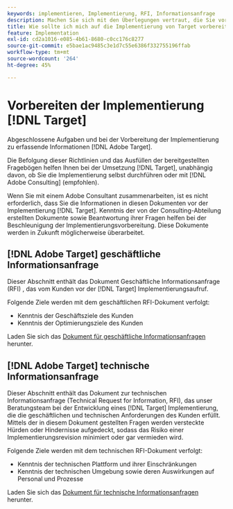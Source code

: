 ```yaml
---
keywords: implementieren, Implementierung, RFI, Informationsanfrage
description: Machen Sie sich mit den Überlegungen vertraut, die Sie vor der Implementierung von Adobe Target beachten sollten. Führen Sie die erforderlichen Aufgaben aus und sammeln Sie Informationen, wenn Sie sich auf die Implementierung von Target vorbereiten.
title: Wie sollte ich mich auf die Implementierung von Target vorbereiten?
feature: Implementation
exl-id: cd2a1016-e085-4b61-8680-c0cc176c8277
source-git-commit: e5bae1ac9485c3e1d7c55e6386f332755196ffab
workflow-type: tm+mt
source-wordcount: '264'
ht-degree: 45%

---
```


# Vorbereiten der Implementierung [!DNL Target]

Abgeschlossene Aufgaben und bei der Vorbereitung der Implementierung zu erfassende Informationen [!DNL Adobe Target].

Die Befolgung dieser Richtlinien und das Ausfüllen der bereitgestellten Fragebögen helfen Ihnen bei der Umsetzung [!DNL Target], unabhängig davon, ob Sie die Implementierung selbst durchführen oder mit [!DNL Adobe Consulting] (empfohlen).

Wenn Sie mit einem Adobe Consultant zusammenarbeiten, ist es nicht erforderlich, dass Sie die Informationen in diesen Dokumenten vor der Implementierung [!DNL Target]. Kenntnis der von der Consulting-Abteilung erstellten Dokumente sowie Beantwortung ihrer Fragen helfen bei der Beschleunigung der Implementierungsvorbereitung. Diese Dokumente werden in Zukunft möglicherweise überarbeitet.

## [!DNL Adobe Target] geschäftliche Informationsanfrage

Dieser Abschnitt enthält das Dokument Geschäftliche Informationsanfrage (RFI) , das vom Kunden vor der [!DNL Target] Implementierungsaufruf.

Folgende Ziele werden mit dem geschäftlichen RFI-Dokument verfolgt:

* Kenntnis der Geschäftsziele des Kunden
* Kenntnis der Optimierungsziele des Kunden

Laden Sie sich das [Dokument für geschäftliche Informationsanfragen](assets/business-rfi.docx) herunter.

## [!DNL Adobe Target] technische Informationsanfrage

Dieser Abschnitt enthält das Dokument zur technischen Informationsanfrage (Technical Request for Information, RFI), das unser Beratungsteam bei der Entwicklung eines [!DNL Target] Implementierung, die die geschäftlichen und technischen Anforderungen des Kunden erfüllt. Mittels der in diesem Dokument gestellten Fragen werden versteckte Hürden oder Hindernisse aufgedeckt, sodass das Risiko einer Implementierungsrevision minimiert oder gar vermieden wird.

Folgende Ziele werden mit dem technischen RFI-Dokument verfolgt:

* Kenntnis der technischen Plattform und ihrer Einschränkungen
* Kenntnis der technischen Umgebung sowie deren Auswirkungen auf Personal und Prozesse

Laden Sie sich das [Dokument für technische Informationsanfragen](assets/technical-rfi.docx) herunter.
